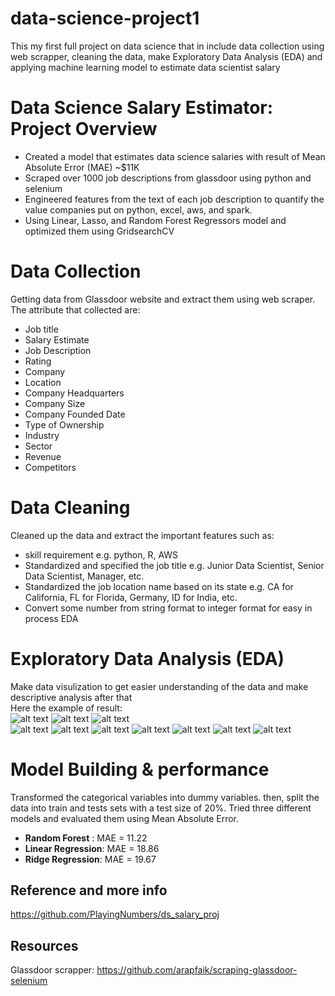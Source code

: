 # data-science-project1
This my first full project on data science that in include data collection using web scrapper, cleaning the data, make Exploratory Data 
Analysis (EDA) and applying machine learning model to estimate data scientist salary

# Data Science Salary Estimator: Project Overview
* Created a model that estimates data science salaries with result of Mean Absolute Error (MAE) ~$11K 
* Scraped over 1000 job descriptions from glassdoor using python and selenium
* Engineered features from the text of each job description to quantify the value companies put on python, excel, aws, and spark.
* Using Linear, Lasso, and Random Forest Regressors model and optimized them using GridsearchCV

# Data Collection
Getting data from Glassdoor website and extract them using web scraper. The attribute that collected are:
* Job title
* Salary Estimate
* Job Description
* Rating
* Company
* Location
* Company Headquarters
* Company Size
* Company Founded Date
* Type of Ownership
* Industry
* Sector
* Revenue
* Competitors

# Data Cleaning
Cleaned up the data and extract the important features such as:
* skill requirement e.g. python, R, AWS
* Standardized and specified the job title e.g. Junior Data Scientist, Senior Data Scientist, Manager, etc.
* Standardized the job location name based on its state e.g. CA for California, FL for Florida, Germany, ID for India, etc.
* Convert some number from string format to integer format for easy in process EDA

# Exploratory Data Analysis (EDA)
Make data visulization to get easier understanding of the data and make descriptive analysis after that<br/>
Here the example of result:<br/>
![alt text](https://github.com/Hafizuddin961/data-science-project1/blob/master/example%20result/avg-salary.png)
![alt text](https://github.com/Hafizuddin961/data-science-project1/blob/master/example%20result/hist%20rating.png)
![alt text](https://github.com/Hafizuddin961/data-science-project1/blob/master/example%20result/heatmap.png)<br/>
![alt text](https://github.com/Hafizuddin961/data-science-project1/blob/master/example%20result/graf-ownership.png)
![alt text](https://github.com/Hafizuddin961/data-science-project1/blob/master/example%20result/graph-revenue.png)
![alt text](https://github.com/Hafizuddin961/data-science-project1/blob/master/example%20result/bot-plot-rating.png)
![alt text](https://github.com/Hafizuddin961/data-science-project1/blob/master/example%20result/bot-plot-salary.png)
![alt text](https://github.com/Hafizuddin961/data-science-project1/blob/master/example%20result/pivot-seniority.JPG)
![alt text](https://github.com/Hafizuddin961/data-science-project1/blob/master/example%20result/pivot-sector.JPG)
![alt text](https://github.com/Hafizuddin961/data-science-project1/blob/master/example%20result/revenue-pivot.JPG)

# Model Building & performance
Transformed the categorical variables into dummy variables. then, split the data into train and tests sets with a test size of 20%.
Tried three different models and evaluated them using Mean Absolute Error. 

*	**Random Forest** : MAE = 11.22
*	**Linear Regression**: MAE = 18.86
*	**Ridge Regression**: MAE = 19.67


## Reference and more info
https://github.com/PlayingNumbers/ds_salary_proj
## Resources 
Glassdoor scrapper: https://github.com/arapfaik/scraping-glassdoor-selenium
